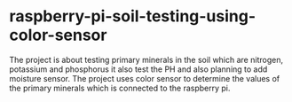 # raspberry-pi-soil-testing-using-color-sensor
The project is about testing primary minerals in the soil which are nitrogen, potassium and phosphorus it also test the PH and also planning to add moisture sensor.
The project uses color sensor to determine the values of the primary minerals which is connected to the raspberry pi.
